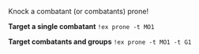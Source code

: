 Knock a combatant (or combatants) prone!

**Target a single combatant**
`!ex prone -t MO1`

**Target combatants and groups**
`!ex prone -t MO1 -t G1`
